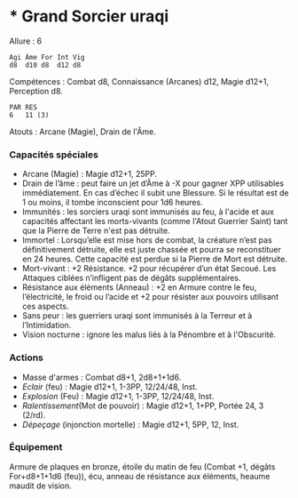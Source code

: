 # * Grand Sorcier uraqi

Allure : 6

	Agi	Âme	For	Int	Vig
	d8	d10	d8	d12	d8

Compétences : Combat d8, Connaissance (Arcanes) d12, Magie d12+1, Perception d8.

	PAR	RES
	6	11 (3)

Atouts : Arcane (Magie), Drain de l'Âme.

### Capacités spéciales
- Arcane (Magie) : Magie d12+1, 25PP.
- Drain de l’âme : peut faire un jet d’Âme à -X pour gagner XPP utilisables immédiatement. En cas d’échec il subit une Blessure. Si le résultat est de 1 ou moins, il tombe inconscient pour 1d6 heures.
- Immunités : les sorciers uraqi sont immunisés au feu, à l'acide et aux capacités affectant les morts-vivants (comme l'Atout Guerrier Saint) tant que la Pierre de Terre n'est pas détruite.
- Immortel : Lorsqu’elle est mise hors de combat, la créature n’est pas définitivement détruite, elle est juste chassée et pourra se reconstituer en 24 heures. Cette capacité est perdue si la Pierre de Mort est détruite.
- Mort-vivant : +2 Résistance. +2 pour récupérer d’un état Secoué. Les Attaques ciblées n’infligent pas de dégâts supplémentaires.
- Résistance aux éléments (Anneau) : +2 en Armure contre le feu, l’électricité, le froid ou l’acide et +2 pour résister aux pouvoirs utilisant ces aspects.
- Sans peur : les guerriers uraqi sont immunisés à la Terreur et à l’Intimidation.
- Vision nocturne : ignore les malus liés à la Pénombre et à l'Obscurité.

### Actions
- Masse d'armes : Combat d8+1, 2d8+1+1d6.
- _Eclair_ (feu) : Magie d12+1, 1-3PP, 12/24/48, Inst.
- _Explosion_ (Feu) : Magie d12+1, 1-3PP, 12/24/48, Inst.
- _Ralentissement_(Mot de pouvoir) : Magie d12+1, 1+PP, Portée 24, 3 (2/rd).
- _Dépeçage_ (injonction mortelle) : Magie d12+1, 5PP, 12, Inst.
 
### Équipement
Armure de plaques en bronze, étoile du matin de feu (Combat +1, dégâts For+d8+1+1d6 (feu)), écu, anneau de résistance aux éléments, heaume maudit de vision.
